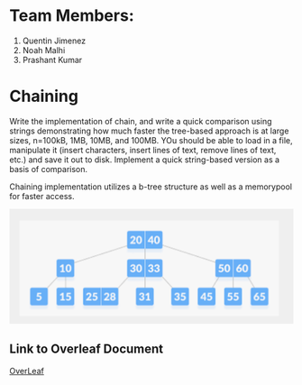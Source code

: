 # Team Members:
1. Quentin Jimenez
2. Noah Malhi
3. Prashant Kumar

# Chaining

Write the implementation of chain, and write a quick comparison using strings demonstrating how much faster the tree-based approach is at large sizes, n=100kB, 1MB, 10MB, and 100MB. YOu should be able to load in a file, manipulate it (insert characters, insert lines of text, remove lines of text, etc.) and save it out to disk. Implement a quick string-based version as a basis of comparison.

Chaining implementation utilizes a b-tree structure as well as a memorypool for faster access.

![Alt text](btree.PNG?raw=true "B-Tree Example")

## Link to Overleaf Document
[OverLeaf]( https://www.overleaf.com/project/63619b45345cef2f8b52957e )
